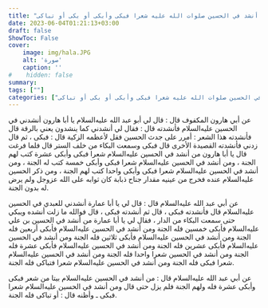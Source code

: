 ```yaml
---
title: "ثواب من أنشد في الحسين صلوات الله عليه شعرا فبكى وأبكى أو بكى أو تباكى"
date: 2023-06-04T01:21:13+03:00
draft: false
ShowToc: False
cover:
    image: img/hala.JPG
    alt: 'صورة'
    caption: ''
#    hidden: false
summary: 
tags: [""]
categories: ["ثواب من أنشد في الحسين صلوات الله عليه شعرا فبكى وأبكى أو بكى أو تباكى"]
---
```

عن أبي هارون المكفوف قال :
قال لي أبو عبد الله عليه‌السلام يا أبا هارون أنشدني في الحسين عليه‌السلام فأنشدته قال :
فقال لي أنشدني كما ينشدون يعني بالرقة قال فأنشدته هذا الشعر :
أمرر على جدث الحسين
 		فقل لأعظمه الزكية
قال : فبكى ، ثم قال زدني فأنشدته القصيدة الأخرى قال فبكى
وسمعت البكاء من خلف الستر قال فلما فرغت قال يا أبا هارون من
أنشد في الحسين عليه‌السلام شعرا فبكى وأبكى عشرة كتب لهم الجنة ، ومن
أنشد في الحسين عليه‌السلام شعرا فبكى وأبكى خمسة كتب له الجنة ، ومن
أنشد في الحسين عليه‌السلام شعرا فبكى وأبكى واحدا كتب لهم الجنة ، ومن
ذكر الحسين عليه‌السلام عنده فخرج من عينيه مقدار جناح ذبابة كان ثوابه على
الله عزوجل ولم يرض له بدون الجنة.

عن أبي عبد الله عليه‌السلام قال : قال لي يا أبا عمارة أنشدني
للعبدي في الحسين عليه‌السلام قال فأنشدته فبكى ، قال ثم أنشدته فبكى ، قال
فوالله ما زلت أنشده ويبكي حتى سمعت البكاء من الدار ، فقال لي يا أبا
عمارة من أنشد في الحسين بن علي عليه‌السلام فأبكى خمسين فله الجنة ومن
أنشد في الحسين عليه‌السلام فأبكى أربعين فله الجنة ومن أنشد في الحسين عليه‌السلام
فأبكى ثلاثين فله الجنة ومن أنشد في الحسين عليه‌السلام فأبكى عشرين فله الجنة
ومن أنشد في الحسين عليه‌السلام فأبكى عشرة فله الجنة ومن أنشد في الحسين
شعرا واحدا فله الجنة ومن أنشد في الحسين عليه‌السلام شعرا فبكى فله الجنة
ومن أنشد في الحسين عليه‌السلام شعرا فتباكى فله الجنة.

عن أبي عبد الله عليه‌السلام قال : من أنشد في الحسين عليه‌السلام بيتا من شعر فبكى
وأبكى عشرة فله ولهم الجنة فلم يزل حتى قال ومن أنشد في الحسين عليه‌السلام
شعرا فبكى ـ وأظنه قال : أو تباكى فله الجنة.

